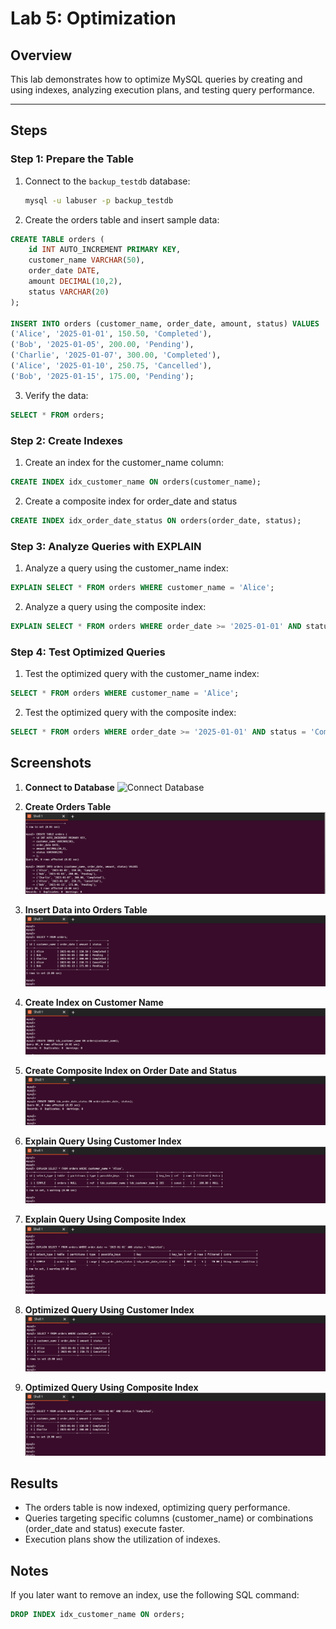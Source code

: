 # Lab 5: Optimization

## Overview
This lab demonstrates how to optimize MySQL queries by creating and using indexes, analyzing execution plans, and testing query performance.

---

## Steps

### **Step 1: Prepare the Table**
1. Connect to the `backup_testdb` database:
   ```bash
   mysql -u labuser -p backup_testdb
   ```

2. Create the orders table and insert sample data:

```sql
CREATE TABLE orders (
    id INT AUTO_INCREMENT PRIMARY KEY,
    customer_name VARCHAR(50),
    order_date DATE,
    amount DECIMAL(10,2),
    status VARCHAR(20)
);

INSERT INTO orders (customer_name, order_date, amount, status) VALUES
('Alice', '2025-01-01', 150.50, 'Completed'),
('Bob', '2025-01-05', 200.00, 'Pending'),
('Charlie', '2025-01-07', 300.00, 'Completed'),
('Alice', '2025-01-10', 250.75, 'Cancelled'),
('Bob', '2025-01-15', 175.00, 'Pending');
```

3. Verify the data:

```sql
SELECT * FROM orders;
```

### **Step 2: Create Indexes**

1. Create an index for the customer_name column:

```sql
CREATE INDEX idx_customer_name ON orders(customer_name);
```
2. Create a composite index for order_date and status

```sql
CREATE INDEX idx_order_date_status ON orders(order_date, status);
```
### **Step 3: Analyze Queries with EXPLAIN**

1. Analyze a query using the customer_name index:
```sql
EXPLAIN SELECT * FROM orders WHERE customer_name = 'Alice';
```
2. Analyze a query using the composite index:

```sql
EXPLAIN SELECT * FROM orders WHERE order_date >= '2025-01-01' AND status = 'Completed';
```
### **Step 4: Test Optimized Queries**

1. Test the optimized query with the customer_name index:

```sql
SELECT * FROM orders WHERE customer_name = 'Alice';
```
2. Test the optimized query with the composite index:

```sql
SELECT * FROM orders WHERE order_date >= '2025-01-01' AND status = 'Completed';
```

## Screenshots

1. **Connect to Database**
   ![Connect Database](images/0-connect-database.png)

2. **Create Orders Table**
   ![Create Orders Table](images/1-create-orders-table.png)

3. **Insert Data into Orders Table**
   ![Inserted Orders](images/2-inserted-orders.png)

4. **Create Index on Customer Name**
   ![Create Customer Index](images/3-create-index-customer.png)

5. **Create Composite Index on Order Date and Status**
   ![Create Composite Index](images/4-create-composite-index.png)

6. **Explain Query Using Customer Index**
   ![Explain Query Customer Index](images/5-explain-query-customer.png)

7. **Explain Query Using Composite Index**
   ![Explain Query Composite Index](images/6-explain-query-indexed.png)

8. **Optimized Query Using Customer Index**
   ![Optimized Query Customer Index](images/7-optimized-query-customer.png)

9. **Optimized Query Using Composite Index**
   ![Optimized Query Composite Index](images/8-optimized-query-indexed.png)


## Results

- The orders table is now indexed, optimizing query performance.
- Queries targeting specific columns (customer_name) or combinations (order_date and status) execute faster.
- Execution plans show the utilization of indexes.

## Notes

If you later want to remove an index, use the following SQL command:
```sql
DROP INDEX idx_customer_name ON orders;
```

